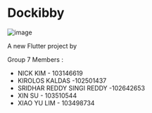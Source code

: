 # Dockibby
![image](https://user-images.githubusercontent.com/83268468/191113730-6dcb2799-1586-4248-8d3a-a2ba8bbbad49.png)

A new Flutter project by

Group 7 Members : 

- NICK KIM - 103146619 
- KIROLOS KALDAS -102501437 
- SRIDHAR REDDY SINGI REDDY -102642653 
- XIN SU - 103510544 
- XIAO YU LIM - 103498734 

